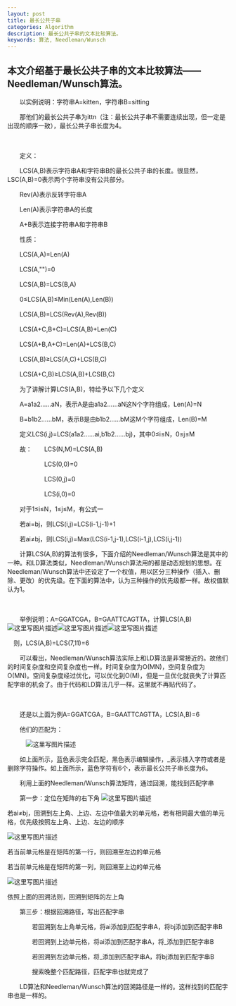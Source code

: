 ```yaml
---
layout: post
title: 最长公共子串 
categories: Algorithm
description: 最长公共子串的文本比较算法。
keywords: 算法, Needleman/Wunsch
---
```


## 本文介绍基于最长公共子串的文本比较算法——Needleman/Wunsch算法。

　　以实例说明：字符串A=kitten，字符串B=sitting

　　那他们的最长公共子串为ittn（注：最长公共子串不需要连续出现，但一定是出现的顺序一致），最长公共子串长度为4。

　　

　　定义：

　　LCS(A,B)表示字符串A和字符串B的最长公共子串的长度。很显然，LSC(A,B)=0表示两个字符串没有公共部分。

　　Rev(A)表示反转字符串A 

　　Len(A)表示字符串A的长度

　　A+B表示连接字符串A和字符串B

 

　　性质：

　　LCS(A,A)=Len(A)

　　LCS(A,"")=0

　　LCS(A,B)=LCS(B,A)

　　0≤LCS(A,B)≤Min(Len(A),Len(B))

　　LCS(A,B)=LCS(Rev(A),Rev(B))

　　LCS(A+C,B+C)=LCS(A,B)+Len(C)

　　LCS(A+B,A+C)=Len(A)+LCS(B,C)

　　LCS(A,B)≥LCS(A,C)+LCS(B,C)

　　LCS(A+C,B)≥LCS(A,B)+LCS(B,C)

 

　　为了讲解计算LCS(A,B)，特给予以下几个定义 

　　A=a1a2……aN，表示A是由a1a2……aN这N个字符组成，Len(A)=N

　　B=b1b2……bM，表示B是由b1b2……bM这M个字符组成，Len(B)=M

　　定义LCS(i,j)=LCS(a1a2……ai,b1b2……bj)，其中0≤i≤N，0≤j≤M

　　故：　　LCS(N,M)=LCS(A,B)

　　　　　　LCS(0,0)=0

　　　　　　LCS(0,j)=0

　　　　　　LCS(i,0)=0

 

　　对于1≤i≤N，1≤j≤M，有公式一

　　若ai=bj，则LCS(i,j)=LCS(i-1,j-1)+1

　　若ai≠bj，则LCS(i,j)=Max(LCS(i-1,j-1),LCS(i-1,j),LCS(i,j-1))

 

　　计算LCS(A,B)的算法有很多，下面介绍的Needleman/Wunsch算法是其中的一种。和LD算法类似，Needleman/Wunsch算法用的都是动态规划的思想。在Needleman/Wunsch算法中还设定了一个权值，用以区分三种操作（插入、删除、更改）的优先级。在下面的算法中，认为三种操作的优先级都一样。故权值默认为1。

　　

　　举例说明：A=GGATCGA，B=GAATTCAGTTA，计算LCS(A,B)
![这里写图片描述](http://img.blog.csdn.net/20160614093752767)![这里写图片描述](http://img.blog.csdn.net/20160614093629906)![这里写图片描述](http://img.blog.csdn.net/20160614093703860)

　则，LCS(A,B)=LCS(7,11)=6

　　可以看出，Needleman/Wunsch算法实际上和LD算法是非常接近的。故他们的时间复杂度和空间复杂度也一样。时间复杂度为O(MN)，空间复杂度为O(MN)。空间复杂度经过优化，可以优化到O(M)，但是一旦优化就丧失了计算匹配字串的机会了。由于代码和LD算法几乎一样。这里就不再贴代码了。

　　

　　还是以上面为例A=GGATCGA，B=GAATTCAGTTA，LCS(A,B)=6

　　他们的匹配为：

　　　![这里写图片描述](http://img.blog.csdn.net/20160614094353097)

　　如上面所示，蓝色表示完全匹配，黑色表示编辑操作，_表示插入字符或者是删除字符操作。如上面所示，蓝色字符有6个，表示最长公共子串长度为6。

　　利用上面的Needleman/Wunsch算法矩阵，通过回溯，能找到匹配字串

　　第一步：定位在矩阵的右下角
![这里写图片描述](http://img.blog.csdn.net/20160614094556207)

若ai≠bj，回溯到左上角、上边、左边中值最大的单元格，若有相同最大值的单元格，优先级按照左上角、上边、左边的顺序

![这里写图片描述](http://img.blog.csdn.net/20160614094711043)

若当前单元格是在矩阵的第一行，则回溯至左边的单元格

若当前单元格是在矩阵的第一列，则回溯至上边的单元格

![这里写图片描述](http://img.blog.csdn.net/20160614094758114)

依照上面的回溯法则，回溯到矩阵的左上角

　　第三步：根据回溯路径，写出匹配字串

　　　　若回溯到左上角单元格，将ai添加到匹配字串A，将bj添加到匹配字串B

　　　　若回溯到上边单元格，将ai添加到匹配字串A，将_添加到匹配字串B

　　　　若回溯到左边单元格，将_添加到匹配字串A，将bj添加到匹配字串B

　　　　搜索晚整个匹配路径，匹配字串也就完成了

 

　　LD算法和Needleman/Wunsch算法的回溯路径是一样的。这样找到的匹配字串也是一样的。


